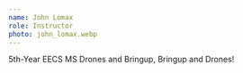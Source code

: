 ```yaml
---
name: John Lomax
role: Instructor
photo: john_lomax.webp
---
```


5th-Year EECS MS
Drones and Bringup, Bringup and Drones!
